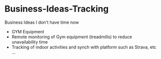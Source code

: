 # Business-Ideas-Tracking
Business Ideas I don't have time now

* GYM Equipment
*   Remote monitoring of Gym equipment (treadmills) to reduce unavailability time
*   Tracking of indoor activities and synch with platform such as Strava, etc ...

